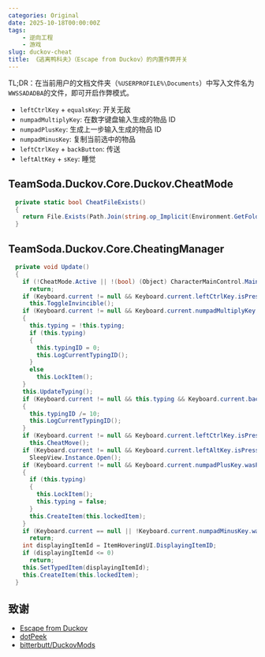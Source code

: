 ```yaml
---
categories: Original
date: 2025-10-18T00:00:00Z
tags:
    - 逆向工程
    - 游戏
slug: duckov-cheat
title: 《逃离鸭科夫》（Escape from Duckov）的内置作弊开关
---
```


TL;DR：在当前用户的文档文件夹（`%USERPROFILE%\Documents`）中写入文件名为`WWSSADADBA`的文件，即可开启作弊模式。

- `leftCtrlKey` + `equalsKey`: 开关无敌
- `numpadMultiplyKey`: 在数字键盘输入生成的物品 ID
- `numpadPlusKey`: 生成上一步输入生成的物品 ID
- `numpadMinusKey`: 复制当前选中的物品
- `leftCtrlKey` + `backButton`: 传送
- `leftAltKey` + `sKey`: 睡觉

## TeamSoda.Duckov.Core.Duckov.CheatMode

```csharp
  private static bool CheatFileExists()
  {
    return File.Exists(Path.Join(string.op_Implicit(Environment.GetFolderPath(Environment.SpecialFolder.Personal)), string.op_Implicit("WWSSADADBA")));
  }
```

## TeamSoda.Duckov.Core.CheatingManager

```csharp
  private void Update()
  {
    if (!CheatMode.Active || !(bool) (Object) CharacterMainControl.Main)
      return;
    if (Keyboard.current != null && Keyboard.current.leftCtrlKey.isPressed && Keyboard.current.equalsKey.wasPressedThisFrame)
      this.ToggleInvincible();
    if (Keyboard.current != null && Keyboard.current.numpadMultiplyKey.wasPressedThisFrame)
    {
      this.typing = !this.typing;
      if (this.typing)
      {
        this.typingID = 0;
        this.LogCurrentTypingID();
      }
      else
        this.LockItem();
    }
    this.UpdateTyping();
    if (Keyboard.current != null && this.typing && Keyboard.current.backspaceKey.wasPressedThisFrame && this.typingID > 0)
    {
      this.typingID /= 10;
      this.LogCurrentTypingID();
    }
    if (Keyboard.current != null && Keyboard.current.leftCtrlKey.isPressed && Mouse.current.backButton.wasPressedThisFrame)
      this.CheatMove();
    if (Keyboard.current != null && Keyboard.current.leftAltKey.isPressed && Keyboard.current.sKey.wasPressedThisFrame)
      SleepView.Instance.Open();
    if (Keyboard.current != null && Keyboard.current.numpadPlusKey.wasPressedThisFrame)
    {
      if (this.typing)
      {
        this.LockItem();
        this.typing = false;
      }
      this.CreateItem(this.lockedItem);
    }
    if (Keyboard.current == null || !Keyboard.current.numpadMinusKey.wasPressedThisFrame)
      return;
    int displayingItemId = ItemHoveringUI.DisplayingItemID;
    if (displayingItemId <= 0)
      return;
    this.SetTypedItem(displayingItemId);
    this.CreateItem(this.lockedItem);
  }
```

## 致谢

- [Escape from Duckov](https://store.steampowered.com/app/3167020/)
- [dotPeek](https://www.jetbrains.com/decompiler/)
- [bitterbutt/DuckovMods](https://github.com/bitterbutt/DuckovMods)
